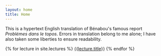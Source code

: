 ```yaml
---
layout: home
title: Home
---
```


This is a hypertext English translation of Bénabou's famous report *Problémes dans le topos*. Errors in translation belong to me alone; I have also taken some liberties to ensure readability.

{% for lecture in site.lectures %}
  <a href="{{ lecture.url | relative_url }}">{{lecture.title}}</a>
{% endfor %}
